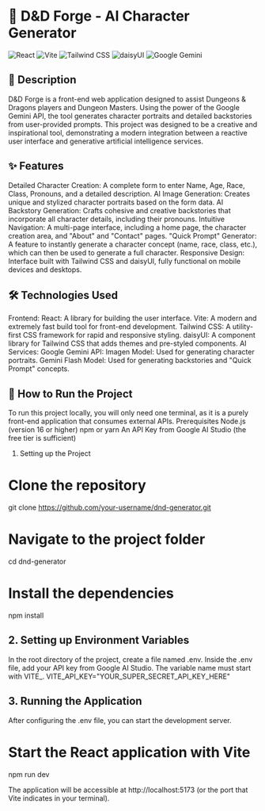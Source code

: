 # 🎲 D&D Forge - AI Character Generator
![React](https://img.shields.io/badge/React-20232A?style=for-the-badge&logo=react&logoColor=61DAFB)
![Vite](https://img.shields.io/badge/Vite-646CFF?style=for-the-badge&logo=vite&logoColor=white)
![Tailwind CSS](https://img.shields.io/badge/Tailwind_CSS-38B2AC?style=for-the-badge&logo=tailwind-css&logoColor=white)
![daisyUI](https://img.shields.io/badge/daisyUI-1996f9?style=for-the-badge&logo=daisyui&logoColor=white)
![Google Gemini](https://img.shields.io/badge/Google_Gemini-8E77F7?style=for-the-badge&logo=google-gemini&logoColor=white)


## 📄 Description
D&D Forge is a front-end web application designed to assist Dungeons & Dragons players and Dungeon Masters. Using the power of the Google Gemini API, the tool generates character portraits and detailed backstories from user-provided prompts.
This project was designed to be a creative and inspirational tool, demonstrating a modern integration between a reactive user interface and generative artificial intelligence services.


## ✨ Features
Detailed Character Creation: A complete form to enter Name, Age, Race, Class, Pronouns, and a detailed description.
AI Image Generation: Creates unique and stylized character portraits based on the form data.
AI Backstory Generation: Crafts cohesive and creative backstories that incorporate all character details, including their pronouns.
Intuitive Navigation: A multi-page interface, including a home page, the character creation area, and "About" and "Contact" pages.
"Quick Prompt" Generator: A feature to instantly generate a character concept (name, race, class, etc.), which can then be used to generate a full character.
Responsive Design: Interface built with Tailwind CSS and daisyUI, fully functional on mobile devices and desktops.


## 🛠️ Technologies Used
Frontend:
React: A library for building the user interface.
Vite: A modern and extremely fast build tool for front-end development.
Tailwind CSS: A utility-first CSS framework for rapid and responsive styling.
daisyUI: A component library for Tailwind CSS that adds themes and pre-styled components.
AI Services:
Google Gemini API:
Imagen Model: Used for generating character portraits.
Gemini Flash Model: Used for generating backstories and "Quick Prompt" concepts.


## 🚀 How to Run the Project
To run this project locally, you will only need one terminal, as it is a purely front-end application that consumes external APIs.
Prerequisites
Node.js (version 16 or higher)
npm or yarn
An API Key from Google AI Studio (the free tier is sufficient)
1. Setting up the Project
# Clone the repository
git clone https://github.com/your-username/dnd-generator.git

# Navigate to the project folder
cd dnd-generator

# Install the dependencies
npm install


## 2. Setting up Environment Variables
In the root directory of the project, create a file named .env.
Inside the .env file, add your API key from Google AI Studio. The variable name must start with VITE_.
VITE_API_KEY="YOUR_SUPER_SECRET_API_KEY_HERE"


## 3. Running the Application
After configuring the .env file, you can start the development server.
# Start the React application with Vite
npm run dev


The application will be accessible at http://localhost:5173 (or the port that Vite indicates in your terminal).
